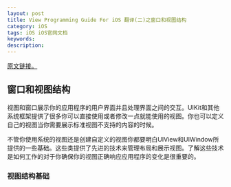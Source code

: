 ```yaml
---
layout: post
title: View Programming Guide For iOS 翻译(二)之窗口和视图结构
category: iOS
tags: iOS iOS官网文档
keywords: 
description:
---
```


[原文链接。](https://developer.apple.com/library/ios/documentation/WindowsViews/Conceptual/ViewPG_iPhoneOS/WindowsandViews/WindowsandViews.html#//apple_ref/doc/uid/TP40009503-CH2-SW1)  

## 窗口和视图结构 ##

视图和窗口展示你的应用程序的用户界面并且处理界面之间的交互。UIKit和其他系统框架提供了很多你可以直接使用或者修改一点就能使用的视图。你也可以定义自己的视图当你需要展示标准视图不支持的内容的时候。  

不管你使用系统的视图还是创建自定义的视图你都要明白UIView和UIWindow所提供的一些基础。这些类提供了先进的技术来管理布局和展示视图。了解这些技术是如何工作的对于你确保你的视图正确响应应用程序的变化是很重要的。  

### 视图结构基础 ###  


